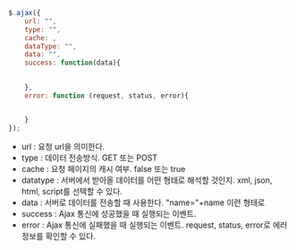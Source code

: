 ```js
$.ajax({
    url: "",
    type: "",
    cache: ,
    dataType: "",
    data: "",
    success: function(data){

  
    },
    error: function (request, status, error){        


    }
});
```


- url : 요청 url을 의미한다.
- type : 데이터 전송방식. GET 또는 POST
- cache : 요청 페이지의 캐시 여부. false 또는 true
- datatype : 서버에서 받아올 데이터를 어떤 형태로 해석할 것인지. xml, json, html, script를 선택할 수 있다.
- data : 서버로 데이터를 전송할 때 사용한다. "name="+name 이런 형태로
- success : Ajax 통신에 성공했을 때 실행되는 이벤트.
- error : Ajax 통신에 실패했을 때 실행되는 이벤트. request, status, error로 에러 정보를 확인할 수 있다.



